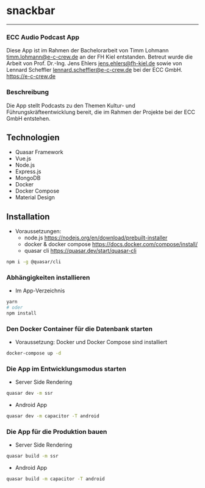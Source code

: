 # snackbar
___
### ECC Audio Podcast App

Diese App ist im Rahmen der Bachelorarbeit von Timm Lohmann <timm.lohmann@e-c-crew.de> an der FH Kiel entstanden.
Betreut wurde die Arbeit von Prof. Dr.-Ing. Jens Ehlers <jens.ehlers@fh-kiel.de>
sowie von Lennard Scheffler <lennard.scheffler@e-c-crew.de> bei der ECC GmbH. <https://e-c-crew.de>

### Beschreibung

Die App stellt Podcasts zu den Themen Kultur- und Führungskräfteentwicklung bereit, die im Rahmen der Projekte bei der ECC GmbH entstehen.

## Technologien

- Quasar Framework
- Vue.js
- Node.js
- Express.js
- MongoDB
- Docker
- Docker Compose
- Material Design


## Installation
- Voraussetzungen:
  - node.js <https://nodejs.org/en/download/prebuilt-installer>
  - docker & docker compose <https://docs.docker.com/compose/install/>
  - quasar cli <https://quasar.dev/start/quasar-cli>
```bash
npm i -g @quasar/cli
```

### Abhängigkeiten installieren
- Im App-Verzeichnis
```bash
yarn
# oder
npm install
```

### Den Docker Container für die Datenbank starten
- Voraussetzung: Docker und Docker Compose sind installiert
```bash
docker-compose up -d
```

### Die App im Entwicklungsmodus starten
- Server Side Rendering
```bash
quasar dev -m ssr
```
- Android App
```bash
quasar dev -m capacitor -T android
```

### Die App für die Produktion bauen
- Server Side Rendering
```bash
quasar build -m ssr
```
- Android App
```bash
quasar build -m capacitor -T android
```
